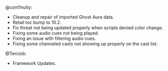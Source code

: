 @cont1nuity:
- Cleanup and repair of imported Ghost Aura data.
- Retail toc bump to 10.2.
- Fix threat not being updated properly when scripts denied color change.
- Fixing some audio cues not being played.
- Fixing an issue with filtering audio cues.
- Fixing some channeled casts not showing up properly on the cast list.

@Terciob:
- Framework Updates.

